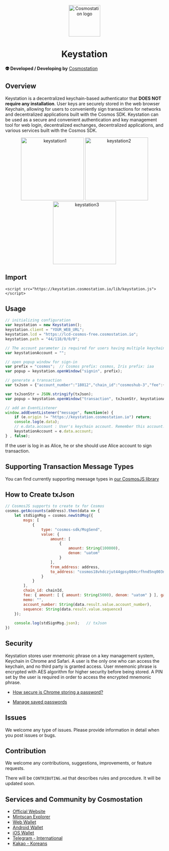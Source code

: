 <p align="center">
  <a href="https://www.cosmostation.io" target="_blank" rel="noopener noreferrer"><img width="100" src="https://user-images.githubusercontent.com/20435620/55696624-d7df2e00-59f8-11e9-9126-edf9a40b11a8.png" alt="Cosmostation logo"></a>
</p>

<h1 align="center">
    Keystation 
</h1>

**:alien: Developed / Developing by** [Cosmostation](https://www.cosmostation.io/)

## Overview

Keystation is a decentralized keychain-based authenticator that **DOES NOT require any installation**. User keys are securely stored in the web browser Keychain, allowing for users to conveniently sign transactions for networks and decentralized applications built with the Cosmos SDK. Keystation can be used as a secure and convenient authentication and key management tool for web login, decentralized exchanges, decentralized applications, and various services built with the Cosmos SDK.

<div align="center">
<img width="200" alt="keystation1" src="https://user-images.githubusercontent.com/34641838/65948271-e3298880-e474-11e9-9453-b49f6dd678b9.png">
<img width="200" alt="keystation2" src="https://user-images.githubusercontent.com/34641838/65948277-e886d300-e474-11e9-8042-a2027247605a.png">
<img width="200" alt="keystation3" src="https://user-images.githubusercontent.com/34641838/65948289-ec1a5a00-e474-11e9-943d-2828b01c8bed.png">
</div>

## Import

```
<script src="https://keystation.cosmostation.io/lib/keystation.js"></script>
```

## Usage

```js
// initializing configuration
var keystation = new Keystation();
keystation.client = "YOUR_WEB_URL";
keystation.lcd = "https://lcd-cosmos-free.cosmostation.io";
keystation.path = "44/118/0/0/0";

// The account parameter is required for users having multiple keychain accounts.
var keystationAccount = "";
```

```js
// open popup window for sign-in
var prefix = "cosmos";  // Cosmos prefix: cosmos, Iris prefix: iaa
var popup = keystation.openWindow("signin", prefix);
```

```js
// generate a transaction
var txJson = {"account_number":"18012","chain_id":"cosmoshub-3","fee":{"amount":[{"amount":"5000","denom":"uatom"}],"gas":"200000"},"memo":"","msgs":[{"type":"cosmos-sdk/MsgSend","value":{"amount":[{"amount":"10000","denom":"uatom"}],"from_address":"cosmos1z67fshyr48pa9a6htdz4qd0zullfk6y0fgvxv7","to_address":"cosmos10nv3yj0jdxf02vxyc0tavf97fdvppdth6wmcn3"}}],"sequence":"24"};

var txJsonStr = JSON.stringify(txJson);
var popup = keystation.openWindow("transaction", txJsonStr, keystationAccount);
```

```js
// add an EventListener
window.addEventListener("message", function(e) {
    if (e.origin != "https://keystation.cosmostation.io") return;
    console.log(e.data);
    // e.data.account : User's keychain account. Remember this account!
    keystationAccount = e.data.account;
} , false);
```
If the user is log in as Alice, he or she should use Alice account to sign transaction.

## Supporting Transaction Message Types

You can find currently supporting meesage types in [our CosmosJS library](https://github.com/cosmostation/cosmosjs/tree/master/docs/msg_types)

## How to Create txJson

```js
// CosmosJS supports to create tx for Cosmos
cosmos.getAccounts(address).then(data => {
	let stdSignMsg = cosmos.newStdMsg({
        msgs: [
            {
                type: "cosmos-sdk/MsgSend",
                value: {
                    amount: [
                        {
                            amount: String(100000),
                            denom: "uatom"
                        }
                    ],
                    from_address: address,
                    to_address: "cosmos18vhdczjut44gpsy804crfhnd5nq003nz0nf20v"
                }
            }
        ],
        chain_id: chainId,
        fee: { amount: [ { amount: String(5000), denom: "uatom" } ], gas: String(200000) },
        memo: "",
        account_number: String(data.result.value.account_number),
        sequence: String(data.result.value.sequence)
	});
    
	console.log(stdSignMsg.json);   // txJson
})
```

## Security

Keystation stores user mnemonic phrase on a key management system, Keychain in Chrome and Safari. A user is the only one who can access the keychain, and no third party is granted access. User mnemonic phrase is encrypted with AES algorithm for higher security before being stored. A PIN set by the user is required in order to access the encrypted mnemonic phrase.

* [How secure is Chrome storing a password?](https://security.stackexchange.com/questions/170481/how-secure-is-chrome-storing-a-password)

* [Manage saved passwords](https://support.google.com/chrome/answer/95606?co=GENIE.Platform%3DDesktop&hl=en)

## Issues

We welcome any type of issues. Please provide information in detail when you post issues or bugs.

## Contribution

We welcome any contributions, suggestions, improvements, or feature requests.

There will be `CONTRIBUTING.md` that describes rules and procedure. 
It will be updated soon.

## Services and Community by Cosmostation

- [Official Website](https://www.cosmostation.io)
- [Mintscan Explorer](https://www.mintscan.io)
- [Web Wallet](https://wallet.cosmostation.io)
- [Android Wallet](https://bit.ly/2BWex9D)
- [iOS Wallet](https://apple.co/2IAM3Xm)
- [Telegram - International](https://t.me/cosmostation)
- [Kakao - Koreans](https://open.kakao.com/o/g6KKSe5)